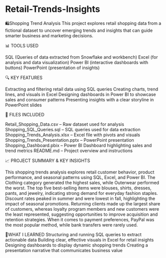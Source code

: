 # Retail-Trends-Insights
🛍️Shopping Trend Analysis
This project explores retail shopping data from a fictional dataset to uncover emerging trends and insights that can guide smarter business and marketing decisions.

📊 TOOLS USED

SQL (Queries of data extracted from Snowflake and workbench)
Excel (for analysis and data visualization)
Power BI (interactive dashboards with buttons)
PowerPoint (presentation of insights)

🔍 KEY FEATURES

Extracting and filtering retail data using SQL queries
Creating charts, trend lines, and visuals in Excel
Designing dashboards in Power BI to showcase sales and consumer patterns
Presenting insights with a clear storyline in PowerPoint slides

📁 FILES INCLUDED

Retail_Shopping_Data.csv – Raw dataset used for analysis
Shopping_SQL_Queries.sql – SQL queries used for data extraction
Shopping_Trends_Analysis.xlsx – Excel file with pivots and visuals
Shopping_Trends_Presentation.pptx – PowerPoint presentation
Shopping_Dashboard.pbix – Power BI Dashboard highlighting sales and trend metrics
README.md – Project overview and instructions

📈 PROJECT SUMMARY & KEY INSIGHTS 

This shopping trends analysis explores retail customer behavior, product performance, and seasonal patterns using SQL, Excel, and Power BI. 
The Clothing category generated the highest sales, while Outerwear performed the worst. The top five best-selling items were blouses, shirts, dresses, pants, and jewelry, indicating strong demand for everyday fashion staples. Discount rates peaked in summer and were lowest in fall, highlighting the impact of seasonal promotions. 
Returning clients made up the largest share of customers, whereas loyalty program members and new customers were the least represented, suggesting opportunities to improve acquisition and retention strategies. When it comes to payment preferences, PayPal was the most popular method, while bank transfers were rarely used.

📌WHAT I LEARNED
Structuring and running SQL queries to extract actionable data
Building clear, effective visuals in Excel for retail insights
Designing dashboards to display dynamic shopping trends
Creating a presentation narrative that communicates business value
